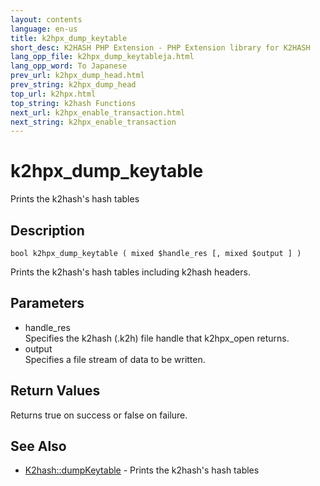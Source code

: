 ```yaml
---
layout: contents
language: en-us
title: k2hpx_dump_keytable
short_desc: K2HASH PHP Extension - PHP Extension library for K2HASH
lang_opp_file: k2hpx_dump_keytableja.html
lang_opp_word: To Japanese
prev_url: k2hpx_dump_head.html
prev_string: k2hpx_dump_head
top_url: k2hpx.html
top_string: k2hash Functions
next_url: k2hpx_enable_transaction.html
next_string: k2hpx_enable_transaction
---
```


# k2hpx_dump_keytable
Prints the k2hash's hash tables

## Description
```
bool k2hpx_dump_keytable ( mixed $handle_res [, mixed $output ] )
```
Prints the k2hash's hash tables including k2hash headers. 

## Parameters
- handle_res  
Specifies the k2hash (.k2h) file handle that k2hpx_open returns.
- output  
Specifies a file stream of data to be written.

## Return Values
Returns true on success or false on failure. 

## See Also
- [K2hash::dumpKeytable](k2h_dumpkeytable.html) - Prints the k2hash's hash tables
